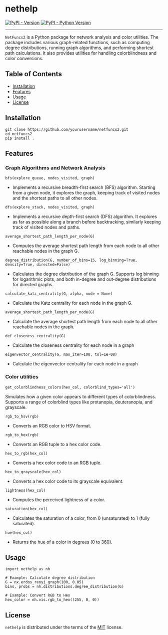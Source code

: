 # nethelp

[![PyPI - Version](https://img.shields.io/pypi/v/nethelp.svg)](https://pypi.org/project/nethelp)
[![PyPI - Python Version](https://img.shields.io/pypi/pyversions/nethelp.svg)](https://pypi.org/project/nethelp)

-----
`NetFuncs2` is a Python package for network analysis and color utilities. The package includes various graph-related functions, such as computing degree distributions, running graph algorithms, and performing shortest path calculations. It also provides utilities for handling colorblindness and color conversions.



## Table of Contents

- [Installation](#installation)
- [Features](#features)
- [Usage](#usage)
- [License](#license)

## Installation

```console
git clone https://github.com/yourusername/netfuncs2.git
cd netfuncs2
pip install .
```

## Features 

### Graph Algorithms and Network Analysis
`bfs(explore_queue, nodes_visited, graph)`
- Implements a recursive breadth-first search (BFS) algorithm. Starting from a given node, it explores the graph, keeping track of visited nodes and the shortest paths to all other nodes.

`dfs(explore_stack, nodes_visited, graph)`

- Implements a recursive depth-first search (DFS) algorithm. It explores as far as possible along a branch before backtracking, similarly keeping track of visited nodes and paths.

`average_shortest_path_length_per_node(G)`

- Computes the average shortest path length from each node to all other reachable nodes in the graph G.

`degree_distribution(G, number_of_bins=15, log_binning=True, density=True, directed=False)`

- Calculates the degree distribution of the graph G. Supports log binning for logarithmic plots, and both in-degree and out-degree distributions for directed graphs.

`calculate_katz_centrality(G, alpha, node = None)`
- Calculate the Katz centrality for each node in the graph G.

`average_shortest_path_length_per_node(G)`
- Calculate the average shortest path length from each node to all other reachable nodes in the graph.

`def closeness_centrality(G)`
- Calculate the closeness centrality for each node in a graph

`eigenvector_centrality(G, max_iter=100, tol=1e-08)`
- Calculate the eigenvector centrality for each node in a graph

### Color utilities 
`get_colorblindness_colors(hex_col, colorblind_types='all')`

Simulates how a given color appears to different types of colorblindness. Supports a range of colorblind types like protanopia, deuteranopia, and grayscale.

`rgb_to_hsv(rgb)`

- Converts an RGB color to HSV format.

`rgb_to_hex(rgb)`

- Converts an RGB tuple to a hex color code.

`hex_to_rgb(hex_col)`

- Converts a hex color code to an RGB tuple.

`hex_to_grayscale(hex_col)`

- Converts a hex color code to its grayscale equivalent.

`lightness(hex_col)`

- Computes the perceived lightness of a color.

`saturation(hex_col)`

- Calculates the saturation of a color, from 0 (unsaturated) to 1 (fully saturated).

`hue(hex_col)`

- Returns the hue of a color in degrees (0 to 360).



## Usage
```console
import nethelp as nh

# Example: Calculate degree distribution
G = nx.erdos_renyi_graph(100, 0.05)
bins, probs = nh.distributions.degree_distribution(G)

# Example: Convert RGB to Hex
hex_color = nh.vis.rgb_to_hex((255, 0, 0))
```



## License

`nethelp` is distributed under the terms of the [MIT](https://spdx.org/licenses/MIT.html) license.

